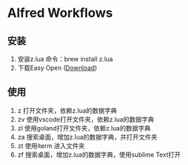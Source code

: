 
# Alfred Workflows 

## 安装
1. 安装z.lua 命令：brew install z.lua
2. 下载Easy Open ([Download](https://raw.github.com/Yajun312890225/alfred-easy-open/blob/main/Easy%20Open.alfredworkflow))
## 使用
1. z 打开文件夹，依赖z.lua的数据字典
2. zv 使用vscode打开文件夹，依赖z.lua的数据字典
3. zl 使用goland打开文件夹，依赖z.lua的数据字典
4. za 搜索桌面，增加z.lua的数据字典，并打开文件夹
5. zt 使用iterm 进入文件夹
6. zf 搜索桌面，增加z.lua的数据字典，使用sublime Text打开